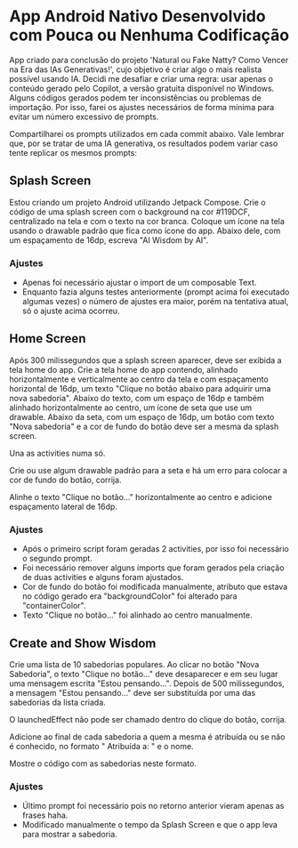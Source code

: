 # App Android Nativo Desenvolvido com Pouca ou Nenhuma Codificação

App criado para conclusão do projeto 'Natural ou Fake Natty? Como Vencer na Era das IAs Generativas!', cujo objetivo é criar algo o mais realista possível usando IA. Decidi me desafiar e criar uma regra: usar apenas o conteúdo gerado pelo Copilot, a versão gratuita disponível no Windows. Alguns códigos gerados podem ter inconsistências ou problemas de importação. Por isso, farei os ajustes necessários de forma mínima para evitar um número excessivo de prompts.

Compartilharei os prompts utilizados em cada commit abaixo. Vale lembrar que, por se tratar de uma IA generativa, os resultados podem variar caso tente replicar os mesmos prompts:

## Splash Screen
Estou criando um projeto Android utilizando Jetpack Compose. Crie o código de uma splash screen com o background na cor #119DCF, centralizado na tela e com o texto na cor branca. Coloque um ícone na tela usando o drawable padrão que fica como ícone do app. Abaixo dele, com um espaçamento de 16dp, escreva "AI Wisdom by AI".

### Ajustes
- Apenas foi necessário ajustar o import de um composable Text.
- Enquanto fazia alguns testes anteriormente (prompt acima foi executado algumas vezes) o número de ajustes era maior, porém na tentativa atual, só o ajuste acima ocorreu.

## Home Screen
Após 300 milissegundos que a splash screen aparecer, deve ser exibida a tela home do app. Crie a tela home do app contendo, alinhado horizontalmente e verticalmente ao centro da tela e com espaçamento horizontal de 16dp, um texto "Clique no botão abaixo para adquirir uma nova sabedoria". Abaixo do texto, com um espaço de 16dp e também alinhado horizontalmente ao centro, um ícone de seta que use um drawable. Abaixo da seta, com um espaço de 16dp, um botão com texto "Nova sabedoria" e a cor de fundo do botão deve ser a mesma da splash screen.

Una as activities numa só.

Crie ou use algum drawable padrão para a seta e há um erro para colocar a cor de fundo do botão, corrija.

Alinhe o texto "Clique no botão..." horizontalmente ao centro e adicione espaçamento lateral de 16dp.

### Ajustes
- Após o primeiro script foram geradas 2 activities, por isso foi necessário o segundo prompt.
- Foi necessário remover alguns imports que foram gerados pela criação de duas activities e alguns foram ajustados.
- Cor de fundo do botão foi modificada manualmente, atributo que estava no código gerado era "backgroundColor" foi alterado para "containerColor".
- Texto "Clique no botão..." foi alinhado ao centro manualmente.

## Create and Show Wisdom
Crie uma lista de 10 sabedorias populares. Ao clicar no botão "Nova Sabedoria", o texto "Clique no botão..." deve desaparecer e em seu lugar uma mensagem escrita "Estou pensando...". Depois de 500 milissegundos, a mensagem "Estou pensando..." deve ser substituída por uma das sabedorias da lista criada.

O launchedEffect não pode ser chamado dentro do clique do botão, corrija.

Adicione ao final de cada sabedoria a quem a mesma é atribuída ou se não é conhecido, no formato " Atribuída a: " e o nome.

Mostre o código com as sabedorias neste formato.

### Ajustes
- Último prompt foi necessário pois no retorno anterior vieram apenas as frases haha.
- Modificado manualmente o tempo da Splash Screen e que o app leva para mostrar a sabedoria. 